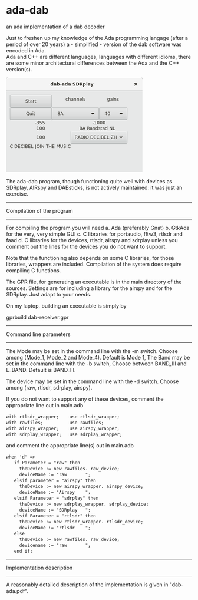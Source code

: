 # ada-dab
an ada implementation of a dab decoder

Just to freshen up my knowledge of the Ada programming langage (after a period of over 20 years) a - simplified - version of the dab software
was encoded in Ada.  
Ada and C++ are different languages, languages with different idioms, there
are some minor architectural differences between the Ada and the C++ version(s).

![ada-dab with sdrplay input](/ada-dab.png?raw=true)

The ada-dab program, though functioning quite well with devices as
SDRplay, AIRspy and DABsticks, is not actively maintained: it was just an
exercise.

-------------------------------------------------------------------------

Compilation of the program

-------------------------------------------------------------------------

For compiling the program you will need
a. Ada (preferably Gnat)
b. GtkAda for the very, very simple GUI
c. C libraries for portaudio, fftw3, rtlsdr and faad
d. C libraries for the devices, rtlsdr, airspy and sdrplay unless
   you comment out the lines for the devices you do not want to support.

Note that the functioning also depends on some C libraries, for those
libraries, wrappers are included. Compilation of the system does require
compiling C functions.

The GPR file, for generating an executable is in the main directory of the
sources. Settings are for including a library for the airspy and
for the SDRplay. Just adapt to your needs.

On my laptop, building an executable is simply by

  gprbuild dab-receiver.gpr

-------------------------------------------------------------------------

Command line parameters

-------------------------------------------------------------------------

The Mode may be set in the command line with the -m  switch.
Choose among (Mode_1, Mode_2 and Mode_4).  Default is Mode 1,
The Band may be set in the command line with the -b switch,
Choose between BAND_III and L_BAND. Default is BAND_III.

The device may be set in the command line with the -d switch.
Choose among (raw, rtlsdr, sdrplay, airspy).

If you do not want to support any of these devices, comment the
appropriate line out in main.adb

	with rtlsdr_wrapper;    use rtlsdr_wrapper;
	with rawfiles;          use rawfiles;
	with airspy_wrapper;    use airspy_wrapper;
	with sdrplay_wrapper;   use sdrplay_wrapper;

and
comment the appropriate line(s) out in main.adb

	when 'd' =>
	   if Parameter = "raw" then
	     theDevice := new rawfiles. raw_device;
	     deviceName := "raw       ";
	   elsif parameter = "airspy" then
	     theDevice := new airspy_wrapper. airspy_device;
	     deviceName := "Airspy    ";
	   elsif Parameter = "sdrplay" then
	     theDevice := new sdrplay_wrapper. sdrplay_device;
	     deviceName := "SDRplay   ";
	   elsif Parameter = "rtlsdr" then
	     theDevice := new rtlsdr_wrapper. rtlsdr_device;
	     deviceName := "rtlsdr    ";
	   else
	     theDevice := new rawfiles. raw_device;
	     devicename := "raw       ";
	   end if;


-------------------------------------------------------------------------

Implementation description

-------------------------------------------------------------------------

A reasonably detailed description of the implementation is given in
"dab-ada.pdf".

